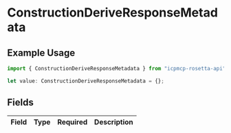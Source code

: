 # ConstructionDeriveResponseMetadata

## Example Usage

```typescript
import { ConstructionDeriveResponseMetadata } from "icpmcp-rosetta-api";

let value: ConstructionDeriveResponseMetadata = {};
```

## Fields

| Field       | Type        | Required    | Description |
| ----------- | ----------- | ----------- | ----------- |